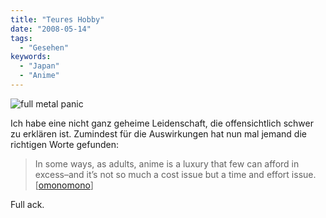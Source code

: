 ```yaml
---
title: "Teures Hobby"
date: "2008-05-14"
tags:
  - "Gesehen"
keywords:
  - "Japan"
  - "Anime"
---
```


![full metal panic](/images/codecandies/ZZ2A4F6B3A.jpg)

Ich habe eine nicht ganz geheime Leidenschaft, die offensichtlich schwer zu erklären ist. Zumindest für die Auswirkungen hat nun mal jemand die richtigen Worte gefunden:

> In some ways, as adults, anime is a luxury that few can afford in excess–and it’s not so much a cost issue but a time and effort issue. \[[omonomono](http://www.omonomono.com/2008/05/13/the-basics-of-basics-mid-season-update/)\]

Full ack.
